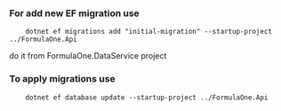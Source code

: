 ### For add new EF migration use 
        
        dotnet ef migrations add "initial-migration" --startup-project ../FormulaOne.Api
do it from FormulaOne.DataService project


### To apply migrations use

        dotnet ef database update --startup-project ../FormulaOne.Api
